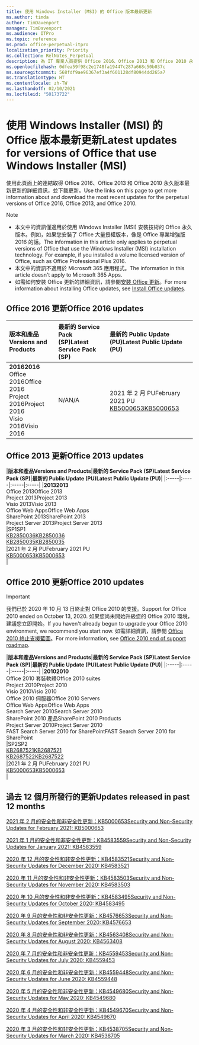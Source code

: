 ```yaml
---
title: 使用 Windows Installer (MSI) 的 Office 版本最新更新
ms.author: timda
author: TimDavenport
manager: TimDavenport
ms.audience: ITPro
ms.topic: reference
ms.prod: office-perpetual-itpro
localization_priority: Priority
ms.collection: RelNotes_Perpetual
description: 為 IT 專業人員提供 Office 2016、Office 2013 和 Office 2010 永久版本的最新更新資訊連結
ms.openlocfilehash: 0dfea59f98c2e1748fa19447c287a668c50b037c
ms.sourcegitcommit: 568fdf9ae96367ef3a4f601128df80944dd265a7
ms.translationtype: HT
ms.contentlocale: zh-TW
ms.lasthandoff: 02/10/2021
ms.locfileid: "50173722"
---
```

# <a name="latest-updates-for-versions-of-office-that-use-windows-installer-msi"></a><span data-ttu-id="03ce8-103">使用 Windows Installer (MSI) 的 Office 版本最新更新</span><span class="sxs-lookup"><span data-stu-id="03ce8-103">Latest updates for versions of Office that use Windows Installer (MSI)</span></span>

<span data-ttu-id="03ce8-104">使用此頁面上的連結取得 Office 2016、Office 2013 和 Office 2010 永久版本最新更新的詳細資訊，並下載更新。</span><span class="sxs-lookup"><span data-stu-id="03ce8-104">Use the links on this page to get more information about and download the most recent updates for the perpetual versions of Office 2016, Office 2013, and Office 2010.</span></span>
  
 
> [!NOTE]
> - <span data-ttu-id="03ce8-p101">本文中的資訊僅適用於使用 Windows Installer (MSI) 安裝技術的 Office 永久版本。例如，如果您安裝了 Office 大量授權版本，像是 Office 專業增強版 2016 的話。</span><span class="sxs-lookup"><span data-stu-id="03ce8-p101">The information in this article only applies to perpetual versions of Office that use the Windows Installer (MSI) installation technology. For example, if you installed a volume licensed version of Office, such as Office Professional Plus 2016.</span></span>
> - <span data-ttu-id="03ce8-107">本文中的資訊不適用於 Microsoft 365 應用程式。</span><span class="sxs-lookup"><span data-stu-id="03ce8-107">The information in this article doesn't apply to Microsoft 365 Apps.</span></span>
> - <span data-ttu-id="03ce8-108">如需如何安裝 Office 更新的詳細資訊，請參閱[安裝 Office 更新](https://support.office.com/article/2ab296f3-7f03-43a2-8e50-46de917611c5)。</span><span class="sxs-lookup"><span data-stu-id="03ce8-108">For more information about installing Office updates, see [Install Office updates](https://support.office.com/article/2ab296f3-7f03-43a2-8e50-46de917611c5).</span></span> 


## <a name="office-2016-updates"></a><span data-ttu-id="03ce8-109">Office 2016 更新</span><span class="sxs-lookup"><span data-stu-id="03ce8-109">Office 2016 updates</span></span>

|<span data-ttu-id="03ce8-110">**版本和產品**</span><span class="sxs-lookup"><span data-stu-id="03ce8-110">**Versions and Products**</span></span>|<span data-ttu-id="03ce8-111">**最新的 Service Pack (SP)**</span><span class="sxs-lookup"><span data-stu-id="03ce8-111">**Latest Service Pack (SP)**</span></span>|<span data-ttu-id="03ce8-112">**最新的 Public Update (PU)**</span><span class="sxs-lookup"><span data-stu-id="03ce8-112">**Latest Public Update (PU)**</span></span>|
|:-----|:-----|:-----|
|<span data-ttu-id="03ce8-113">**2016**</span><span class="sxs-lookup"><span data-stu-id="03ce8-113">**2016**</span></span> <br/> <span data-ttu-id="03ce8-114">Office 2016</span><span class="sxs-lookup"><span data-stu-id="03ce8-114">Office 2016</span></span>  <br/> <span data-ttu-id="03ce8-115">Project 2016</span><span class="sxs-lookup"><span data-stu-id="03ce8-115">Project 2016</span></span>  <br/> <span data-ttu-id="03ce8-116">Visio 2016</span><span class="sxs-lookup"><span data-stu-id="03ce8-116">Visio 2016</span></span>  <br/> |<span data-ttu-id="03ce8-117">N/A</span><span class="sxs-lookup"><span data-stu-id="03ce8-117">N/A</span></span>  <br/> |<span data-ttu-id="03ce8-118">2021 年 2 月 PU</span><span class="sxs-lookup"><span data-stu-id="03ce8-118">February 2021 PU</span></span>  <br/> [<span data-ttu-id="03ce8-119">KB5000653</span><span class="sxs-lookup"><span data-stu-id="03ce8-119">KB5000653</span></span>](https://support.microsoft.com/help/5000653) <br/> |
   
## <a name="office-2013-updates"></a><span data-ttu-id="03ce8-120">Office 2013 更新</span><span class="sxs-lookup"><span data-stu-id="03ce8-120">Office 2013 updates</span></span>

|<span data-ttu-id="03ce8-121">**版本和產品**</span><span class="sxs-lookup"><span data-stu-id="03ce8-121">**Versions and Products**</span></span>|<span data-ttu-id="03ce8-122">**最新的 Service Pack (SP)**</span><span class="sxs-lookup"><span data-stu-id="03ce8-122">**Latest Service Pack (SP)**</span></span>|<span data-ttu-id="03ce8-123">**最新的 Public Update (PU)**</span><span class="sxs-lookup"><span data-stu-id="03ce8-123">**Latest Public Update (PU)**</span></span>|
|:-----|:-----|:-----|:-----|
|<span data-ttu-id="03ce8-124">**2013**</span><span class="sxs-lookup"><span data-stu-id="03ce8-124">**2013**</span></span> <br/> <span data-ttu-id="03ce8-125">Office 2013</span><span class="sxs-lookup"><span data-stu-id="03ce8-125">Office 2013</span></span>  <br/> <span data-ttu-id="03ce8-126">Project 2013</span><span class="sxs-lookup"><span data-stu-id="03ce8-126">Project 2013</span></span>  <br/> <span data-ttu-id="03ce8-127">Visio 2013</span><span class="sxs-lookup"><span data-stu-id="03ce8-127">Visio 2013</span></span>  <br/> <span data-ttu-id="03ce8-128">Office Web Apps</span><span class="sxs-lookup"><span data-stu-id="03ce8-128">Office Web Apps</span></span>  <br/> <span data-ttu-id="03ce8-129">SharePoint 2013</span><span class="sxs-lookup"><span data-stu-id="03ce8-129">SharePoint 2013</span></span>  <br/> <span data-ttu-id="03ce8-130">Project Server 2013</span><span class="sxs-lookup"><span data-stu-id="03ce8-130">Project Server 2013</span></span>  <br/> |<span data-ttu-id="03ce8-131">SP1</span><span class="sxs-lookup"><span data-stu-id="03ce8-131">SP1</span></span> <br/> [<span data-ttu-id="03ce8-132">KB2850036</span><span class="sxs-lookup"><span data-stu-id="03ce8-132">KB2850036</span></span>](https://support.microsoft.com/kb/2850036) <br/>[<span data-ttu-id="03ce8-133">KB2850035</span><span class="sxs-lookup"><span data-stu-id="03ce8-133">KB2850035</span></span>](https://support.microsoft.com/kb/2850035) <br/> |<span data-ttu-id="03ce8-134">2021 年 2 月 PU</span><span class="sxs-lookup"><span data-stu-id="03ce8-134">February 2021 PU</span></span>  <br/> [<span data-ttu-id="03ce8-135">KB5000653</span><span class="sxs-lookup"><span data-stu-id="03ce8-135">KB5000653</span></span>](https://support.microsoft.com/help/5000653) <br/> |
   
## <a name="office-2010-updates"></a><span data-ttu-id="03ce8-136">Office 2010 更新</span><span class="sxs-lookup"><span data-stu-id="03ce8-136">Office 2010 updates</span></span>
> [!IMPORTANT]
> <span data-ttu-id="03ce8-137">我們已於 2020 年 10 月 13 日終止對 Office 2010 的支援。</span><span class="sxs-lookup"><span data-stu-id="03ce8-137">Support for Office 2010 ended on October 13, 2020.</span></span> <span data-ttu-id="03ce8-138">如果您尚未開始升級您的 Office 2010 環境，建議您立即開始。</span><span class="sxs-lookup"><span data-stu-id="03ce8-138">If you haven't already begun to upgrade your Office 2010 environment, we recommend you start now.</span></span> <span data-ttu-id="03ce8-139">如需詳細資訊，請參閱 [Office 2010 終止支援藍圖](https://docs.microsoft.com/DeployOffice/office-2010-end-support-roadmap)。</span><span class="sxs-lookup"><span data-stu-id="03ce8-139">For more information, see [Office 2010 end of support roadmap](https://docs.microsoft.com/DeployOffice/office-2010-end-support-roadmap).</span></span> 

|<span data-ttu-id="03ce8-140">**版本和產品**</span><span class="sxs-lookup"><span data-stu-id="03ce8-140">**Versions and Products**</span></span>|<span data-ttu-id="03ce8-141">**最新的 Service Pack (SP)**</span><span class="sxs-lookup"><span data-stu-id="03ce8-141">**Latest Service Pack (SP)**</span></span>|<span data-ttu-id="03ce8-142">**最新的 Public Update (PU)**</span><span class="sxs-lookup"><span data-stu-id="03ce8-142">**Latest Public Update (PU)**</span></span>|
|:-----|:-----|:-----|:-----|
|<span data-ttu-id="03ce8-143">**2010**</span><span class="sxs-lookup"><span data-stu-id="03ce8-143">**2010**</span></span> <br/> <span data-ttu-id="03ce8-144">Office 2010 套裝軟體</span><span class="sxs-lookup"><span data-stu-id="03ce8-144">Office 2010 suites</span></span>  <br/> <span data-ttu-id="03ce8-145">Project 2010</span><span class="sxs-lookup"><span data-stu-id="03ce8-145">Project 2010</span></span>  <br/> <span data-ttu-id="03ce8-146">Visio 2010</span><span class="sxs-lookup"><span data-stu-id="03ce8-146">Visio 2010</span></span>  <br/> <span data-ttu-id="03ce8-147">Office 2010 伺服器</span><span class="sxs-lookup"><span data-stu-id="03ce8-147">Office 2010 Servers</span></span>  <br/> <span data-ttu-id="03ce8-148">Office Web Apps</span><span class="sxs-lookup"><span data-stu-id="03ce8-148">Office Web Apps</span></span>  <br/> <span data-ttu-id="03ce8-149">Search Server 2010</span><span class="sxs-lookup"><span data-stu-id="03ce8-149">Search Server 2010</span></span>  <br/> <span data-ttu-id="03ce8-150">SharePoint 2010 產品</span><span class="sxs-lookup"><span data-stu-id="03ce8-150">SharePoint 2010 Products</span></span>  <br/> <span data-ttu-id="03ce8-151">Project Server 2010</span><span class="sxs-lookup"><span data-stu-id="03ce8-151">Project Server 2010</span></span>  <br/> <span data-ttu-id="03ce8-152">FAST Search Server 2010 for SharePoint</span><span class="sxs-lookup"><span data-stu-id="03ce8-152">FAST Search Server 2010 for SharePoint</span></span>  <br/> |<span data-ttu-id="03ce8-153">SP2</span><span class="sxs-lookup"><span data-stu-id="03ce8-153">SP2</span></span> <br/>[<span data-ttu-id="03ce8-154">KB2687521</span><span class="sxs-lookup"><span data-stu-id="03ce8-154">KB2687521</span></span>](https://support.microsoft.com/kb/2687521) <br/> [<span data-ttu-id="03ce8-155">KB2687522</span><span class="sxs-lookup"><span data-stu-id="03ce8-155">KB2687522</span></span>](https://support.microsoft.com/kb/2687522) <br/> |<span data-ttu-id="03ce8-156">2021 年 2 月 PU</span><span class="sxs-lookup"><span data-stu-id="03ce8-156">February 2021 PU</span></span>  <br/> [<span data-ttu-id="03ce8-157">KB5000653</span><span class="sxs-lookup"><span data-stu-id="03ce8-157">KB5000653</span></span>](https://support.microsoft.com/help/5000653) <br/> |
   

   
## <a name="updates-released-in-past-12-months"></a><span data-ttu-id="03ce8-158">過去 12 個月所發行的更新</span><span class="sxs-lookup"><span data-stu-id="03ce8-158">Updates released in past 12 months</span></span>

[<span data-ttu-id="03ce8-159">2021 年 2 月的安全性和非安全性更新：KB5000653</span><span class="sxs-lookup"><span data-stu-id="03ce8-159">Security and Non-Security Updates for February 2021: KB5000653</span></span>](https://support.microsoft.com/help/5000653)

[<span data-ttu-id="03ce8-160">2021 年 1 月的安全性和非安全性更新：KB4583559</span><span class="sxs-lookup"><span data-stu-id="03ce8-160">Security and Non-Security Updates for January 2021: KB4583559</span></span>](https://support.microsoft.com/help/4583559)

[<span data-ttu-id="03ce8-161">2020 年 12 月的安全性和非安全性更新：KB4583521</span><span class="sxs-lookup"><span data-stu-id="03ce8-161">Security and Non-Security Updates for December 2020: KB4583521</span></span>](https://support.microsoft.com/help/4583521)

[<span data-ttu-id="03ce8-162">2020 年 11 月的安全性和非安全性更新：KB4583503</span><span class="sxs-lookup"><span data-stu-id="03ce8-162">Security and Non-Security Updates for November 2020: KB4583503</span></span>](https://support.microsoft.com/help/4583503)

[<span data-ttu-id="03ce8-163">2020 年 10 月的安全性和非安全性更新：KB4583495</span><span class="sxs-lookup"><span data-stu-id="03ce8-163">Security and Non-Security Updates for October 2020: KB4583495</span></span>](https://support.microsoft.com/help/4583495)

[<span data-ttu-id="03ce8-164">2020 年 9 月的安全性和非安全性更新：KB4576653</span><span class="sxs-lookup"><span data-stu-id="03ce8-164">Security and Non-Security Updates for September 2020: KB4576653</span></span>](https://support.microsoft.com/help/4576653)

[<span data-ttu-id="03ce8-165">2020 年 8 月的安全性和非安全性更新：KB4563408</span><span class="sxs-lookup"><span data-stu-id="03ce8-165">Security and Non-Security Updates for August 2020: KB4563408</span></span>](https://support.microsoft.com/help/4563408)

[<span data-ttu-id="03ce8-166">2020 年 7 月的安全性和非安全性更新：KB4559453</span><span class="sxs-lookup"><span data-stu-id="03ce8-166">Security and Non-Security Updates for July 2020: KB4559453</span></span>](https://support.microsoft.com/help/4559453)

[<span data-ttu-id="03ce8-167">2020 年 6 月的安全性和非安全性更新：KB4559448</span><span class="sxs-lookup"><span data-stu-id="03ce8-167">Security and Non-Security Updates for June 2020: KB4559448</span></span>](https://support.microsoft.com/help/4559448)

[<span data-ttu-id="03ce8-168">2020 年 5 月的安全性和非安全性更新：KB4549680</span><span class="sxs-lookup"><span data-stu-id="03ce8-168">Security and Non-Security Updates for May 2020: KB4549680</span></span>](https://support.microsoft.com/help/4549680)

[<span data-ttu-id="03ce8-169">2020 年 4 月的安全性和非安全性更新：KB4549670</span><span class="sxs-lookup"><span data-stu-id="03ce8-169">Security and Non-Security Updates for April 2020: KB4549670</span></span>](https://support.microsoft.com/help/4549670)

[<span data-ttu-id="03ce8-170">2020 年 3 月的安全性和非安全性更新：KB4538705</span><span class="sxs-lookup"><span data-stu-id="03ce8-170">Security and Non-Security Updates for March 2020: KB4538705</span></span>](https://support.microsoft.com/help/4538705)





 




</br>